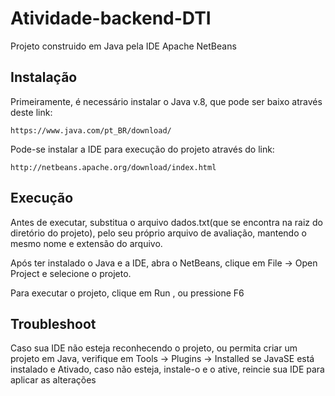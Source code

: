 # Atividade-backend-DTI
Projeto construido em Java pela IDE Apache NetBeans

## Instalação
Primeiramente, é necessário instalar o Java v.8, que pode ser baixo através deste link:
```
https://www.java.com/pt_BR/download/
```
Pode-se instalar a IDE para execução do projeto através do link:
```
http://netbeans.apache.org/download/index.html
```

## Execução
Antes de executar, substitua o arquivo dados.txt(que se encontra na raiz do diretório do projeto), pelo seu próprio arquivo de avaliação, mantendo o mesmo nome e extensão do arquivo.

Após ter instalado o Java e a IDE, abra o NetBeans, clique em File -> Open Project e selecione o projeto.

Para executar o projeto, clique em Run , ou pressione F6

## Troubleshoot
Caso sua IDE não esteja reconhecendo o projeto, ou permita criar um projeto em Java, verifique em Tools -> Plugins -> Installed se JavaSE está instalado e Ativado, caso não esteja, instale-o e o ative, reincie sua IDE para aplicar as alterações

